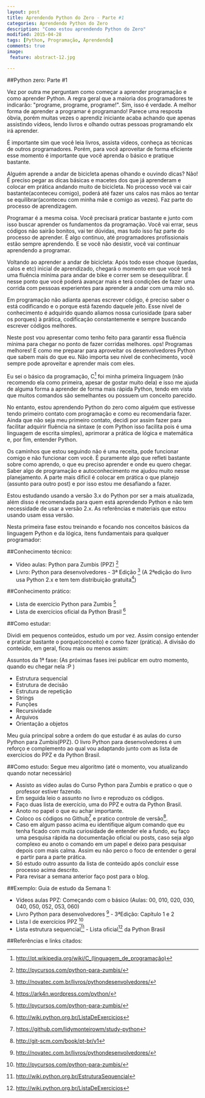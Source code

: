 ```yaml
---
layout: post
title: Aprendendo Python do Zero - Parte #1
categories: Aprendendo Python do Zero
description: "Como estou aprendendo Python do Zero"
modified: 2015-04-28
tags: [Python, Programação, Aprendendo]
comments: true
image:
 feature: abstract-12.jpg

---
```


##Python zero: Parte #1

Vez por outra me perguntam como começar a aprender programação e como aprender Python. A regra geral que a maioria dos programadores te indicarão: "programe, programe, programe!". Sim, isso é verdade. A melhor forma de aprender a programar é programando! Parece uma resposta óbvia, porém muitas vezes o aprendiz iniciante acaba achando que apenas assistindo vídeos, lendo livros e olhando outras pessoas programando elx irá aprender. 

É importante sim que você leia livros, assista vídeos, conheça as técnicas de outros programadores. Porém, para você aproveitar de forma eficiente esse momento é importante que você aprenda o básico e pratique bastante.  

Alguém aprende a andar de bicicleta apenas olhando e ouvindo dicas? Não! É preciso pegar as dicas básicas e macetes dos que já aprenderam e colocar em prática andando muito de bicicleta. No processo você vai cair bastante(aconteceu comigo), poderá até fazer uns calos nas mãos ao tentar se equilibrar(aconteceu com minha mãe e comigo as vezes). Faz parte do processo de aprendizagem.  

Programar é a mesma coisa. Você precisará praticar bastante e junto com isso buscar aprender os fundamentos da programação. Você vai errar, seus códigos não sairão bonitos, vai ter dúvidas, mas tudo isso faz parte do processo de aprender. É algo continuo, até programadores profissionais estão sempre aprendendo. E se você não desistir, você vai continuar aprendendo a programar. 

Voltando ao aprender a andar de bicicleta: Após todo esse choque (quedas, calos e etc) inicial de aprendizado, chegará o momento em que você terá uma fluência mínima para andar de bike e correr sem se desequilibrar. É nesse ponto que você poderá avançar mais e terá condições de fazer uma corrida com pessoas experientes para aprender a andar com uma mão só. 

Em programação não adianta apenas escrever código, é preciso saber o está codificando e o porque está fazendo daquele jeito. Esse nível de conhecimento é adquirido quando aliamos nossa curiosidade (para saber os porques) à prática, codificação constantemente e sempre buscando escrever códigos melhores.  

Neste post vou apresentar como tenho feito para garantir essa fluência mínima para chegar no ponto de fazer corridas melhores. ops! Programas melhores! E como me preparar para aproveitar os desenvolvedores Python que sabem mais do que eu. Não importa seu nível de conhecimento, você sempre pode aproveitar e aprender mais com eles.

Eu sei o básico da programação, C[^1] foi minha primeira linguagem (não recomendo ela como primeira, apesar de gostar muito dela) e isso me ajuda de alguma forma a aprender de forma mais rápida Python, tendo em vista que muitos comandos são semelhantes ou possuem um conceito parecido. 

No entanto, estou aprendendo Python do zero como alguém que estivesse tendo primeiro contato com programação e como eu recomendaria fazer. Ainda que não seja meu primeiro contato, decidi por assim fazer para facilitar adquirir fluência na sintaxe (e com Python isso facilita pois é uma linguagem de escrita simples), aprimorar a prática de lógica e matemática e, por fim, entender Python.  

Os caminhos que estou seguindo não é uma receita, pode funcionar comigo e não funcionar com você. É puramente algo que refleti bastante sobre como aprendo, o que eu preciso aprender e onde eu quero chegar. Saber algo de programação e autoconhecimento me ajudou muito nesse planejamento. A parte mais dificil é colocar em prática o que planejo (assunto para outro post) e por isso estou me desafiando a fazer. 

Estou estudando usando a versão 3.x do Python por ser a mais atualizada, além disso é recomendada para quem está aprendendo Python e não tem necessidade de usar a versão 2.x. As referências e materiais que estou usando usam essa versão. 

Nesta primeira fase estou treinando e focando nos conceitos básicos da linguagem Python e da lógica, itens fundamentais para qualquer programador:

##Conhecimento técnico: 

- Vídeo aulas: Python para Zumbis (PPZ) [^2]
- Livro: Python para desenvolvedores - 3ª Edição [^3]
(A 2ªedição do livro usa Python 2.x e tem tem distribuição gratuita[^4])

##Conhecimento prático: 
- Lista de exercício Python para Zumbis [^2]
- Lista de exercícios oficial da Python Brasil [^5]

##Como estudar: 

Dividi em pequenos conteúdos, estudo um por vez. Assim consigo entender e praticar bastante o porque(conceito) e como fazer (prática).  A divisão do conteúdo, em geral, ficou mais ou menos assim:  

Assuntos da 1ª fase: 
(As próximas fases irei publicar em outro momento, quando eu chegar nela :P )
- Estrutura sequencial  
- Estrutura de decisão
- Estrutura de repetição
- Strings
- Funções
- Recursividade
- Arquivos
- Orientação a objetos


Meu guia principal sobre a ordem do que estudar é as aulas do curso Python para Zumbis(PPZ). O livro Python para desenvolvedores é um reforço e complemento ao qual vou adaptando junto com as lista de exercícios do PPZ e da Python Brasil. 

##Como estudo: Segue meu algoritmo 
(até o momento, vou atualizando quando notar necessário)

- Assisto as vídeo aulas do Curso Python para Zumbis e pratico o que o professor estiver fazendo. 
- Em seguida leio o assunto no livro e reproduzo os códigos. 
- Faço duas lista de exercício, uma do PPZ e outra da Python Brasil. 
- Anoto no papel o que eu achar importante. 
- Coloco os códigos no Github[^6] e pratico controle de versão[^7]. 
- Caso em algum passo acima eu identifique algum comando que eu tenha ficado com muita curiosidade de entender ele a fundo, eu faço uma pesquisa rápida na documentação oficial ou posts, caso seja algo complexo eu anoto o comando em um papel e deixo para pesquisar depois com mais calma. Assim eu não perco o foco de entender o geral e partir para a parte prática. 
- Só estudo outro assunto da lista de conteúdo após concluir esse processo acima descrito.
- Para revisar a semana anterior faço post para o blog.

##Exemplo: Guia de estudo da Semana 1: 
- Vídeos aulas PPZ: Começando com o básico (Aulas: 00, 010, 020, 030, 040, 050, 052, 053, 060)
- Livro Python para desenvolvedores [^3] - 3ªEdição: Capítulo 1 e 2
- Lista I de exercícios PPZ [^2]
- Lista estrutura sequencial[^8] - Lista oficial[^5] da Python Brasil

##Referências e links citados: 

[^1]: <http://pt.wikipedia.org/wiki/C_(linguagem_de_programação)>
[^2]: <http://pycursos.com/python-para-zumbis/>
[^3]: <http://novatec.com.br/livros/pythondesenvolvedores/>
[^4]: <https://ark4n.wordpress.com/python/>
[^5]: <http://wiki.python.org.br/ListaDeExercicios>
[^6]: <https://github.com/lidymonteirowm/study-python>
[^7]: <http://git-scm.com/book/pt-br/v1>
[^8]: <http://wiki.python.org.br/EstruturaSequencial>

